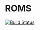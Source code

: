 ROMS
====
[![Build Status](https://secure.travis-ci.org/RBC1B/ROMS.png)](http://travis-ci.org/RBC1B/ROMS)
